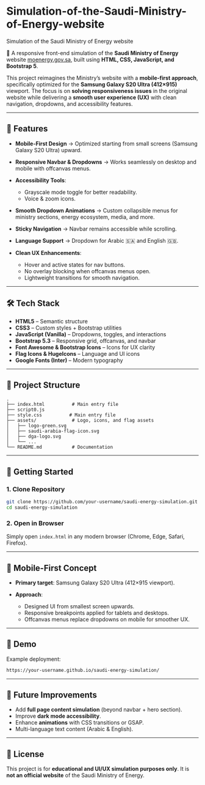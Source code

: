 # Simulation-of-the-Saudi-Ministry-of-Energy-website
Simulation of the Saudi Ministry of Energy website

🚀 A responsive front-end simulation of the **Saudi Ministry of Energy** website [moenergy.gov.sa](https://www.moenergy.gov.sa/en/ministry), built using **HTML, CSS, JavaScript, and Bootstrap 5**.

This project reimagines the Ministry’s website with a **mobile-first approach**, specifically optimized for the **Samsung Galaxy S20 Ultra (412×915)** viewport. The focus is on **solving responsiveness issues** in the original website while delivering a **smooth user experience (UX)** with clean navigation, dropdowns, and accessibility features.

---

## 📱 Features

* **Mobile-First Design** → Optimized starting from small screens (Samsung Galaxy S20 Ultra) upward.
* **Responsive Navbar & Dropdowns** → Works seamlessly on desktop and mobile with offcanvas menus.
* **Accessibility Tools**:

  * Grayscale mode toggle for better readability.
  * Voice & zoom icons.
* **Smooth Dropdown Animations** → Custom collapsible menus for ministry sections, energy ecosystem, media, and more.
* **Sticky Navigation** → Navbar remains accessible while scrolling.
* **Language Support** → Dropdown for Arabic 🇸🇦 and English 🇬🇧.
* **Clean UX Enhancements**:

  * Hover and active states for nav buttons.
  * No overlay blocking when offcanvas menus open.
  * Lightweight transitions for smooth navigation.

---

## 🛠️ Tech Stack

* **HTML5** – Semantic structure
* **CSS3** – Custom styles + Bootstrap utilities
* **JavaScript (Vanilla)** – Dropdowns, toggles, and interactions
* **Bootstrap 5.3** – Responsive grid, offcanvas, and navbar
* **Font Awesome & Bootstrap Icons** – Icons for UX clarity
* **Flag Icons & HugeIcons** – Language and UI icons
* **Google Fonts (Inter)** – Modern typography

---

## 📂 Project Structure

```
.
├── index.html          # Main entry file
├── script0.js          
├── style.css          # Main entry file
├── assets/             # Logo, icons, and flag assets
│   ├── logo-green.svg
│   ├── saudi-arabia-flag-icon.svg
│   ├── dga-logo.svg
│   └── ...
└── README.md           # Documentation
```

---

## 🚀 Getting Started

### 1. Clone Repository

```bash
git clone https://github.com/your-username/saudi-energy-simulation.git
cd saudi-energy-simulation
```

### 2. Open in Browser

Simply open `index.html` in any modern browser (Chrome, Edge, Safari, Firefox).

---

## 📱 Mobile-First Concept

* **Primary target**: Samsung Galaxy S20 Ultra (412×915 viewport).
* **Approach**:

  * Designed UI from smallest screen upwards.
  * Responsive breakpoints applied for tablets and desktops.
  * Offcanvas menus replace dropdowns on mobile for smoother UX.

---

## 🌟 Demo


Example deployment:

```bash
https://your-username.github.io/saudi-energy-simulation/
```

---

## 📌 Future Improvements

* Add **full page content simulation** (beyond navbar + hero section).
* Improve **dark mode accessibility**.
* Enhance **animations** with CSS transitions or GSAP.
* Multi-language text content (Arabic & English).

---

## 📜 License

This project is for **educational and UI/UX simulation purposes only**.
It is **not an official website** of the Saudi Ministry of Energy.


